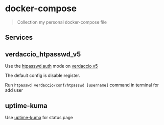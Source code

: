 # docker-compose

> Collection my personal docker-compose file

## Services

## verdaccio_htpasswd_v5

Use the [htpasswd auth](https://verdaccio.org/docs/authentication/#default-htpasswd) mode on [verdaccio v5](https://verdaccio.org)

The default config is disable register.

Run `htpasswd verdaccio/conf/htpasswd [username]` command in terminal for add user

## uptime-kuma

Use [uptime-kuma](https://github.com/louislam/uptime-kuma) for status page
